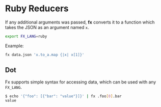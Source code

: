 # Ruby Reducers

If any additional arguments was passed, **fx** converts it to a function which
takes the JSON as an argument named `x`.

```sh
export FX_LANG=ruby
```

Example:

```sh
fx data.json 'x.to_a.map {|x| x[1]}'
```

## Dot

Fx supports simple syntax for accessing data, which can be used with any `FX_LANG`.

```sh
$ echo '{"foo": [{"bar": "value"}]}' | fx .foo[0].bar
value
```
